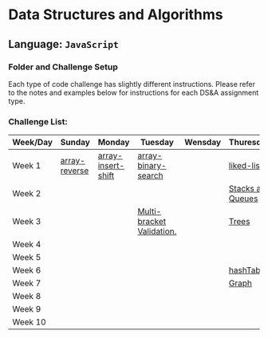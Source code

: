 # Data Structures and Algorithms

## Language: `JavaScript`

### Folder and Challenge Setup

Each type of code challenge has slightly different instructions. Please refer to the notes and examples below for instructions for each DS&A assignment type.

### Challenge List:

| Week/Day  |  Sunday       | Monday     |  Tuesday      |  Wensday      |  Thuresday      |
|-----------|---------------|------------|---------------|---------------|-----------------|
| Week 1    |  [array-reverse](https://github.com/AyahZaareer/Data-Structures-and-Algorithms-401/blob/main/javascript/array-reverse/README.md)             |  [array-insert-shift](https://github.com/AyahZaareer/Data-Structures-and-Algorithms-401/blob/main/javascript/array-insert-shift/README.md)          | [array-binary-search](https://github.com/AyahZaareer/Data-Structures-and-Algorithms-401/blob/main/javascript/array-binary-search/README.md)              |               |[liked-list](https://github.com/AyahZaareer/Data-Structures-and-Algorithms-401/blob/main/javascript/linked-list/README.md)                 |
| Week 2    |               |            |               |               | [Stacks and Queues](https://github.com/AyahZaareer/Data-Structures-and-Algorithms-401/blob/main/javascript/stack-and-queue/README.md)                |
| Week 3    |               |            | [Multi-bracket Validation.](https://github.com/AyahZaareer/Data-Structures-and-Algorithms-401/blob/main/javascript/Multi-bracket%20Validation/README.md)              |               | [Trees](https://github.com/AyahZaareer/Data-Structures-and-Algorithms-401/blob/main/javascript/Trees/README.md)                |
| Week 4    |               |            |               |               |                 |
| Week 5    |               |            |               |               |                 |
| Week 6    |               |            |               |               | [hashTable](https://github.com/AyahZaareer/Data-Structures-and-Algorithms-401/blob/main/javascript/hashTable/README.md)                |
| Week 7    |               |            |               |               |[Graph](https://github.com/AyahZaareer/Data-Structures-and-Algorithms-401/blob/main/javascript/graph/README.md)                 |
| Week 8    |               |            |               |               |                 |
| Week 9    |               |            |               |               |                 |
| Week 10   |               |            |               |               |                 |


